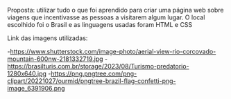 Proposta: utilizar tudo o que foi aprendido para criar uma página web sobre viagens que incentivasse as pessoas a visitarem algum lugar. O local escolhido foi o Brasil e as linguagens usadas foram HTML e CSS

Link das imagens utilizadas: 

-https://www.shutterstock.com/image-photo/aerial-view-rio-corcovado-mountain-600nw-2181332719.jpg
-https://brasilturis.com.br/storage/2023/08/Turismo-predatorio-1280x640.jpg
-https://png.pngtree.com/png-clipart/20221027/ourmid/pngtree-brazil-flag-confetti-png-image_6391906.png
